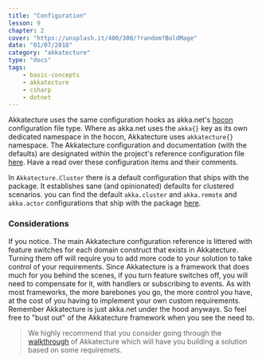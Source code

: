 ```yaml
---
title: "Configuration"
lesson: 9
chapter: 2
cover: "https://unsplash.it/400/300/?random?BoldMage"
date: "01/07/2018"
category: "akkatecture"
type: "docs"
tags:
    - basic-concepts
    - akkatecture
    - csharp
    - dotnet
---
```

Akkatecture uses the same configuration hooks as akka.net's [hocon](http://getakka.net/articles/concepts/configuration.html) configuration file type. Where as akka.net uses the `akka{}` key as its own dedicated namespace in the hocon, Akkatecture uses `akkatecture{}` namespace. The Akkatecture configuration and documentation (with the defaults) are designated within the project's reference configuration file [here](https://github.com/Lutando/Akkatecture/blob/master/src/Akkatecture/Configuration/reference.conf). Have a read over these configuration items and their comments.

In `Akkatecture.Cluster` there is a default configuration that ships with the package. It establishes sane (and opinionated) defaults for clustered scenarios. you can find the default `akka.cluster` and `akka.remote` and `akka.actor` configurations that ship with the package [here](https://github.com/Lutando/Akkatecture/blob/master/src/Akkatecture.Clustering/Configuration/default.conf).


### Considerations

If you notice. The main Akkatecture configuration reference is littered with feature switches for each domain construct that exists in Akkatecture. Turning them off will require you to add more code to your solution to take control of your requirements. Since Akkatecture is a framework that does much for you behind the scenes, if you turn feature switches off, you will need to compensate for it, with handlers or subscribing to events. As with most frameworks, the more barebones you go, the more control you have, at the cost of you having to implement your own custom requirements. Remember Akkatecture is just akka.net under the hood anyways. So feel free to "bust out" of the Akkatecture framework when you see the need to.

> We highly recommend that you consider going through the [walkthrough](/docs/walkthrough-introduction) of Akkatecture which will have you building a solution based on some requiremets.
